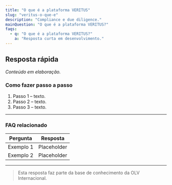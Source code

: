 ```yaml
---
title: "O que é a plataforma VERITUS"
slug: "veritus-o-que-e"
description: "Compliance e due diligence."
mainQuestion: "O que é a plataforma VERITUS?"
faqs:
  - q: "O que é a plataforma VERITUS?"
    a: "Resposta curta em desenvolvimento."
---
```


## Resposta rápida

*Conteúdo em elaboração.*

### Como fazer passo a passo

1. Passo 1 – texto.
2. Passo 2 – texto.
3. Passo 3 – texto.

---

### FAQ relacionado

| Pergunta | Resposta |
| --- | --- |
| Exemplo 1 | Placeholder |
| Exemplo 2 | Placeholder |

---

> Esta resposta faz parte da base de conhecimento da OLV Internacional.
